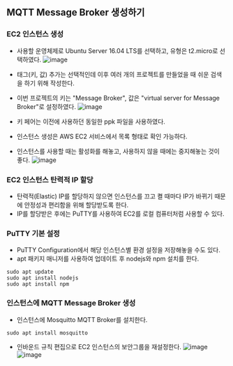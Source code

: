 ## MQTT Message Broker 생성하기
### EC2 인스턴스 생성
- 사용할 운영체제로 Ubuntu Server 16.04 LTS를 선택하고, 유형은 t2.micro로 선택하였다. 
![image](https://user-images.githubusercontent.com/39904216/90111129-25a43d00-dd89-11ea-89df-e18fbc06ebcc.png)

- 태그(키, 값) 추가는 선택적인데 이후 여러 개의 프로젝트를 만들었을 때 쉬운 검색을 하기 위해 작성한다. 
- 이번 프로젝트의 키는 "Message Broker", 값은 "virtual server for Message Broker"로 설정하였다.
![image](https://user-images.githubusercontent.com/39904216/90111149-2d63e180-dd89-11ea-92cf-040703bd3969.png)

- 키 페어는 이전에 사용하던 동일한 ppk 파일을 사용하였다. 
- 인스턴스 생성은 AWS EC2 서비스에서 목록 형태로 확인 가능하다. 
- 인스턴스를 사용할 때는 활성화를 해놓고, 사용하지 않을 때에는 중지해놓는 것이 좋다.
![image](https://user-images.githubusercontent.com/39904216/90111158-32c12c00-dd89-11ea-83cc-c550385cec27.png)

### EC2 인스턴스 탄력적 IP 할당
- 탄력적(Elastic) IP를 할당하지 않으면 인스턴스를 끄고 켤 때마다 IP가 바뀌기 때문에 안정성과 편리함을 위해 할당받도록 한다.
- IP를 할당받은 후에는 PuTTY를 사용하여 EC2를 로컬 컴퓨터처럼 사용할 수 있다. 

### PuTTY 기본 설정
- PuTTY Configuration에서 해당 인스턴스별 환경 설정을 저장해놓을 수도 있다.
- apt 패키지 매니저를 사용하여 업데이트 후 nodejs와 npm 설치를 한다.

```
sudo apt update
sudo apt install nodejs
sudo apt install npm
```

### 인스턴스에 MQTT Message Broker 생성
- 인스턴스에 Mosquitto MQTT Broker를 설치한다.
```
sudo apt install mosquitto
```
- 인바운드 규칙 편집으로 EC2 인스턴스의 보안그룹을 재설정한다.
![image](https://user-images.githubusercontent.com/39904216/90111209-3fde1b00-dd89-11ea-965d-dac9f94f9afb.png)
![image](https://user-images.githubusercontent.com/39904216/90111219-479dbf80-dd89-11ea-8dcb-56b1cec11b0a.png)

